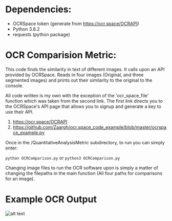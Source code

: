 # Dependencies:
- OCRSpace token (generate from https://ocr.space/OCRAPI)
- Python 3.8.2
- requests (python package)

# OCR Comparision Metric:

This code finds the similarity in text of different images. It calls upon 
an API provided by OCRSpace. Reads in four images (Original, and three
segmented images) and prints out their similarity to the original to 
the console. 

All code written is my own with the exception of the 'ocr_space_file' 
function which was taken from the second link. The first link directs
you to the OCRSpace's API page that allows you to signup and generate 
a key to use their API. 

1. https://ocr.space/OCRAPI
2. https://github.com/Zaargh/ocr.space_code_example/blob/master/ocrspace_example.py

Once in the /QuantitativeAnalysisMetric subdirectory, to run you can
simply enter: 

```python OCRComparison.py``` or ```python3 OCRComparison.py```

Changing image files to run the OCR software upon is simply a matter
of changing the filepaths in the main function (All four paths
for comparisons for an image). 

# Example OCR Output

![alt text](OCR.png "OCR")